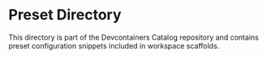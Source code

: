 # Preset Directory

This directory is part of the Devcontainers Catalog repository and contains preset configuration snippets included in workspace scaffolds.

